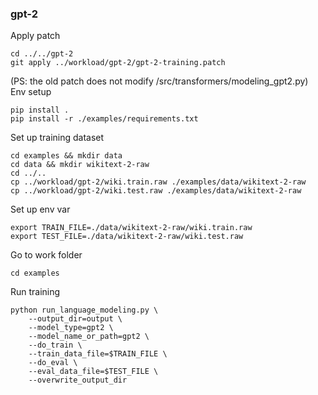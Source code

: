### gpt-2
Apply patch  
```
cd ../../gpt-2
git apply ../workload/gpt-2/gpt-2-training.patch
```
(PS: the old patch does not modify /src/transformers/modeling_gpt2.py)  
Env setup
```
pip install .
pip install -r ./examples/requirements.txt
```
Set up training dataset
```
cd examples && mkdir data
cd data && mkdir wikitext-2-raw
cd ../..
cp ../workload/gpt-2/wiki.train.raw ./examples/data/wikitext-2-raw
cp ../workload/gpt-2/wiki.test.raw ./examples/data/wikitext-2-raw
```
Set up env var
```
export TRAIN_FILE=./data/wikitext-2-raw/wiki.train.raw
export TEST_FILE=./data/wikitext-2-raw/wiki.test.raw
```
Go to work folder
```
cd examples
```
Run training
```
python run_language_modeling.py \
    --output_dir=output \
    --model_type=gpt2 \
    --model_name_or_path=gpt2 \
    --do_train \
    --train_data_file=$TRAIN_FILE \
    --do_eval \
    --eval_data_file=$TEST_FILE \
    --overwrite_output_dir
```